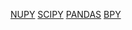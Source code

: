 [NUPY](https://numpy.org/)
[SCIPY](https://scipy.org/)
[PANDAS](https://pandas.pydata.org/)
[BPY](https://docs.blender.org/api/current/index.html)
